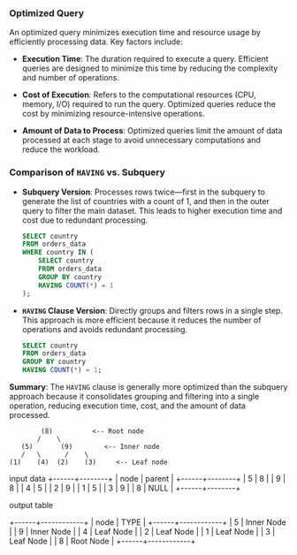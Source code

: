 




### Optimized Query

An optimized query minimizes execution time and resource usage by efficiently processing data. Key factors include:

- **Execution Time**: The duration required to execute a query. Efficient queries are designed to minimize this time by reducing the complexity and number of operations.
  
- **Cost of Execution**: Refers to the computational resources (CPU, memory, I/O) required to run the query. Optimized queries reduce the cost by minimizing resource-intensive operations.
  
- **Amount of Data to Process**: Optimized queries limit the amount of data processed at each stage to avoid unnecessary computations and reduce the workload.

### Comparison of `HAVING` vs. Subquery

- **Subquery Version**: Processes rows twice—first in the subquery to generate the list of countries with a count of 1, and then in the outer query to filter the main dataset. This leads to higher execution time and cost due to redundant processing.

  ```sql
  SELECT country 
  FROM orders_data 
  WHERE country IN (
      SELECT country 
      FROM orders_data 
      GROUP BY country 
      HAVING COUNT(*) = 1
  );
  ```

- **`HAVING` Clause Version**: Directly groups and filters rows in a single step. This approach is more efficient because it reduces the number of operations and avoids redundant processing.

  ```sql
  SELECT country 
  FROM orders_data 
  GROUP BY country 
  HAVING COUNT(*) = 1;
  ```

**Summary**: The `HAVING` clause is generally more optimized than the subquery approach because it consolidates grouping and filtering into a single operation, reducing execution time, cost, and the amount of data processed.






```
        (8)          <-- Root node
       /    \
   (5)       (9)        <-- Inner node
   /   \      /    \
(1)    (4)  (2)    (3)     <-- Leaf node
```


input data
+------+--------+
| node | parent |
+------+--------+
|    5 |      8 |
|    9 |      8 |
|    4 |      5 |
|    2 |      9 |
|    1 |      5 |
|    3 |      9 |
|    8 |   NULL |
+------+--------+

output table 

+------+------------+
| node | TYPE       |
+------+------------+
|    5 | Inner Node |
|    9 | Inner Node |
|    4 | Leaf Node  |
|    2 | Leaf Node  |
|    1 | Leaf Node  |
|    3 | Leaf Node  |
|    8 | Root Node  |
+------+------------+
